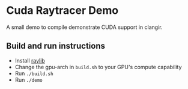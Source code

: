 # Cuda Raytracer Demo

A small demo to compile demonstrate CUDA support in clangir.

## Build and run instructions
- Install [raylib](https://www.raylib.com/)
- Change the gpu-arch in `build.sh` to your GPU's compute capability
- Run `./build.sh`
- Run `./demo`
